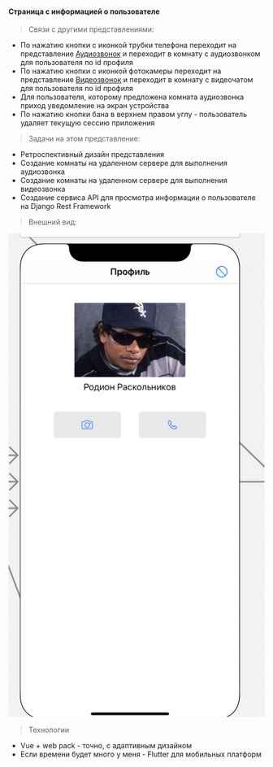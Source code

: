 #### Страница с информацией о пользователе 

> Связи с другими представлениями:
* По нажатию кнопки с иконкой трубки телефона
переходит на представление [Аудиозвонок](../views/calls/audio.md) и 
переходит в комнату с аудиозвонком для пользователя по id профиля 
* По нажатию кнопки с иконкой фотокамеры
переходит на представление [Видеозвонок](../views/calls/video.md) и 
переходит в комнату с видеочатом для пользователя по id профиля 
* Для пользователя, которому предложена комната аудиозвонка приход уведомление на экран устройства
* По нажатию кнопки бана в верхнем правом углу - пользователь удаляет текущую сессию приложения

> Задачи на этом представление:
* Ретроспективный дизайн представления
* Создание комнаты на удаленном сервере для выполнения аудиозвонка
* Создание комнаты на удаленном сервере для выполнения видеозвонка
* Создание сервиса API для просмотра информации о пользователе на Django Rest Framework

> Внешний вид:  

![Профиль пользователя приложения](../../imgs/profile.png)

> Технологии
* Vue + web pack - точно, с адаптивным дизайном
* Если времени будет много у меня - Flutter для мобильных платформ
